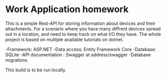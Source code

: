 # Work Application homework

This is a simple Rest-API for storing information about devices and their attachments. For a scenario where you have many diffrent devices spread out in a location, and need to keep track on what I/O they have. The whole project is based on multiple available tutorials on dotnet.


-Framework: ASP.NET
-Data access: Entity Framework Core
-Database: SQLite
-API documentation : Swagger at address/swagger
-Database migrations


This build is to be run locally.
